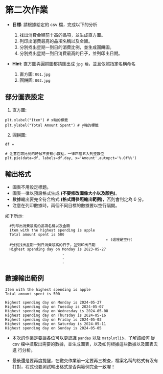# 第二次作業

- **目標**: 請根據給定的 csv 檔，完成以下的分析
  1. 找出消費金額前十高的品項，並生成直方圖。
  2. 列印出消費最高的品項名稱以及金額。
  3. 分別找出星期一到日的消費比例，並生成圓餅圖。
  4. 分別找出星期一到日消費最高的日子，並列印出日期。

- **Hint**: 直方圖與圓餅圖都請匯出成 ` jpg 檔 `，並且依照指定名稱命名
  1. 直方圖: `001.jpg`
  2. 圓餅圖: `002.jpg`

## 部分圖表設定
  1. 直方圖:
```
plt.xlabel("Item") # x軸的標籤
plt.ylabel("Total Amount Spent") # y軸的標籤
```
  2. 圓餅圖:
```
df =                  

# 注意在取比例的時候不要有小數點，一律四捨五入到整數位 
plt.pie(data=df, labels=df.day, x='Amount',autopct='%.0f%%')
```

## 輸出格式
- 圖表不用設定標題。
- 圖表一律以預設格式生成 **(不要修改圖像大小以及顏色)**。
- 數據輸出要完全符合格式 **(格式請參照輸出範例)**，否則會判定為 0 分。 
- 注意在列印數據時，兩個不同目標的數據要以空行隔開。

如下所示:
```
  #列印出消費最高的品項名稱以及金額
  Item with the highest spending is apple
  Total amount spent is 500
                                              ← (這裡是空行)
  #分別找出星期一到日消費最高的日子，並列印出日期
  Highest spending day on Monday is 2023-05-27
                          .
                          .
                          .
```
## 數據輸出範例
```
Item with the highest spending is apple
Total amount spent is 500

Highest spending day on Monday is 2024-05-27
Highest spending day on Tuesday is 2024-05-07
Highest spending day on Wednesday is 2024-05-08
Highest spending day on Thursday is 2024-05-16
Highest spending day on Friday is 2024-05-03
Highest spending day on Saturday is 2024-05-11
Highest spending day on Sunday is 2024-05-05
```

- 本次的作業是要讓各位可以更認識 `pandas` 以及 `matplotlib`，了解該如何
從 csv 檔中擷取出需要的數據，並生成圖表，以及如何根據這些數據以及圖表去進
行分析。

- 最後還是要再度提醒，在繳交作業前一定要再三檢查，檔案名稱的格式有沒有打對，程式也要測試輸出格式是否與範例完全一致喔！